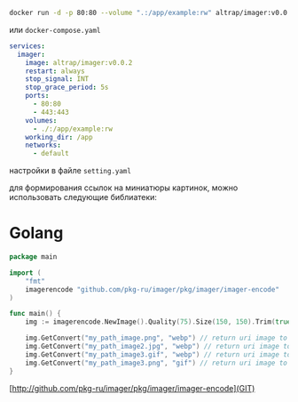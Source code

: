 ```bash
docker run -d -p 80:80 --volume ".:/app/example:rw" altrap/imager:v0.0.2
```

или `docker-compose.yaml`

```yaml
services:
  imager:
    image: altrap/imager:v0.0.2
    restart: always
    stop_signal: INT
    stop_grace_period: 5s
    ports:
      - 80:80
      - 443:443
    volumes:
      - ./:/app/example:rw
    working_dir: /app
    networks:
      - default
```

настройки в файле `setting.yaml`

для формирования ссылок на миниатюры картинок, можно использовать следующие библиатеки:
# Golang
```go
package main

import (
	"fmt"
	imagerencode "github.com/pkg-ru/imager/pkg/imager/imager-encode"
)

func main() {
	img := imagerencode.NewImage().Quality(75).Size(150, 150).Trim(true, 10, nil);

	img.GetConvert("my_path_image.png", "webp") // return uri image to webp format
	img.GetConvert("my_path_image2.jpg", "webp") // return uri image to webp format
	img.GetConvert("my_path_image3.gif", "webp") // return uri image to webp format
	img.GetConvert("my_path_image3.png", "gif") // return uri image to gif format
}
```
[http://github.com/pkg-ru/imager/pkg/imager/imager-encode](GIT)
